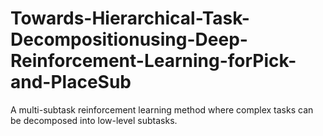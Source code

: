# Towards-Hierarchical-Task-Decompositionusing-Deep-Reinforcement-Learning-forPick-and-PlaceSub
A multi-subtask reinforcement learning method where complex tasks can be decomposed into low-level subtasks. 

